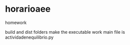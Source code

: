 # horarioaee
homework

build and dist folders make the executable work
main file is actividadenequilibrio.py
